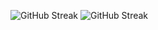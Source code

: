 
![GitHub Streak](https://streak-stats.demolab.com/?user=coswat&theme=react&background=161B21&hide_border=true)
![GitHub Streak](https://github-readme-stats.vercel.app/api?username=coswat&bg_color=161B21&theme=react&hide_border=true&hide_title=true&count_private=true)
